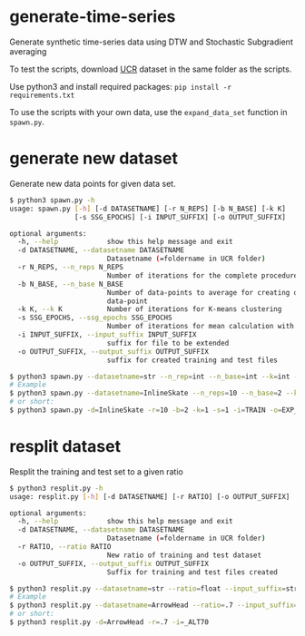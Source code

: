 # generate-time-series
Generate synthetic time-series data using DTW and Stochastic Subgradient averaging

To test the scripts, download [UCR](http://www.cs.ucr.edu/~eamonn/time_series_data/) dataset in the same folder as the scripts.

Use python3 and install required packages:
`pip install -r requirements.txt`

To use the scripts with your own data, use the `expand_data_set` function in `spawn.py`.

# generate new dataset
Generate new data points for given data set.
```bash
$ python3 spawn.py -h
usage: spawn.py [-h] [-d DATASETNAME] [-r N_REPS] [-b N_BASE] [-k K]
                [-s SSG_EPOCHS] [-i INPUT_SUFFIX] [-o OUTPUT_SUFFIX]

optional arguments:
  -h, --help            show this help message and exit
  -d DATASETNAME, --datasetname DATASETNAME
                        Datasetname (=foldername in UCR folder)
  -r N_REPS, --n_reps N_REPS
                        Number of iterations for the complete procedure
  -b N_BASE, --n_base N_BASE
                        Number of data-points to average for creating one new
                        data-point
  -k K, --k K           Number of iterations for K-means clustering
  -s SSG_EPOCHS, --ssg_epochs SSG_EPOCHS
                        Number of iterations for mean calculation with SSG
  -i INPUT_SUFFIX, --input_suffix INPUT_SUFFIX
                        suffix for file to be extended
  -o OUTPUT_SUFFIX, --output_suffix OUTPUT_SUFFIX
                        suffix for created training and test files

$ python3 spawn.py --datasetname=str --n_rep=int --n_base=int --k=int --ssg_epochs=int --input_suffix=str --output_suffix=str
# Example
$ python3 spawn.py --datasetname=InlineSkate --n_reps=10 --n_base=2 --k=1 --ssg_epochs=1 --input_suffix=TRAIN --output_suffix=EXP_TRAIN
# or short:
$ python3 spawn.py -d=InlineSkate -r=10 -b=2 -k=1 -s=1 -i=TRAIN -o=EXP_TRAIN
```

# resplit dataset
Resplit the training and test set to a given ratio
```bash
$ python3 resplit.py -h
usage: resplit.py [-h] [-d DATASETNAME] [-r RATIO] [-o OUTPUT_SUFFIX]

optional arguments:
  -h, --help            show this help message and exit
  -d DATASETNAME, --datasetname DATASETNAME
                        Datasetname (=foldername in UCR folder)
  -r RATIO, --ratio RATIO
                        New ratio of training and test dataset
  -o OUTPUT_SUFFIX, --output_suffix OUTPUT_SUFFIX
                        Suffix for training and test files created

$ python3 resplit.py --datasetname=str --ratio=float --input_suffix=str
# Example
$ python3 resplit.py --datasetname=ArrowHead --ratio=.7 --input_suffix=_ALT70
# or short:
$ python3 resplit.py -d=ArrowHead -r=.7 -i=_ALT70
```
